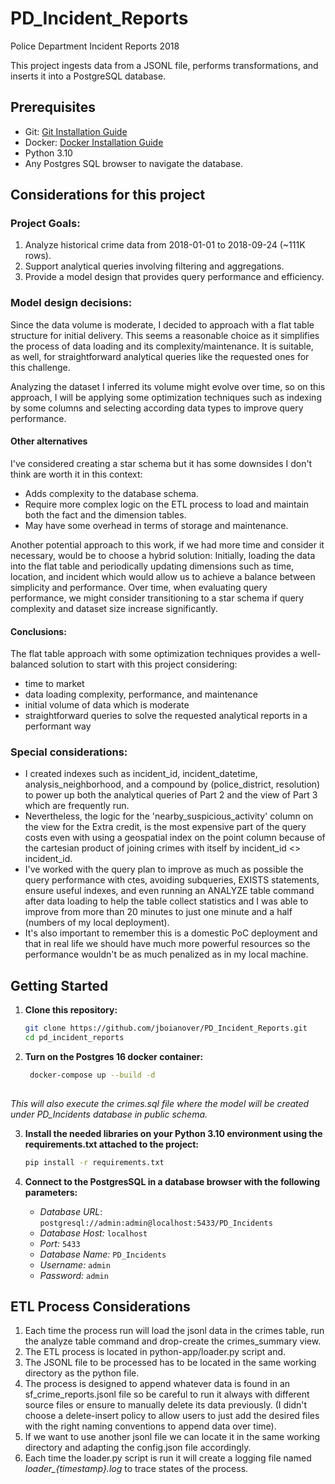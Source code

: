 # PD_Incident_Reports
Police Department Incident Reports 2018

This project ingests data from a JSONL file, performs transformations, and inserts it into a PostgreSQL database.

## Prerequisites

- Git: [Git Installation Guide](https://git-scm.com/book/en/v2/Getting-Started-Installing-Git)
- Docker: [Docker Installation Guide](https://www.docker.com/get-started)
- Python 3.10
- Any Postgres SQL browser to navigate the database.
   
## Considerations for this project
### Project Goals:
1. Analyze historical crime data from 2018-01-01 to 2018-09-24 (~111K rows).
2. Support analytical queries involving filtering and aggregations.
3. Provide a model design that provides query performance and efficiency.

### Model design decisions:
Since the data volume is moderate, I decided to approach with a flat table structure for initial delivery.
This seems a reasonable choice as it simplifies the process of data loading and its complexity/maintenance.
It is suitable, as well, for straightforward analytical queries like the requested ones for this challenge.

Analyzing the dataset I inferred its volume might evolve over time, so on this approach, I will be applying
some optimization techniques such as indexing by some columns and selecting according data types to improve query performance.

#### Other alternatives   
I've considered creating a star schema but it has some downsides I don't think are worth it in this context:
   - Adds complexity to the database schema.
   - Require more complex logic on the ETL process to load and maintain both the fact and the dimension      tables.
   - May have some overhead in terms of storage and maintenance.
   
Another potential approach to this work, if we had more time and consider it necessary, would be to choose
a hybrid solution:
   Initially, loading the data into the flat table and periodically updating dimensions such as time, location, and incident 
   which would allow us to achieve a balance between simplicity and performance. Over time, when evaluating query performance,
   we might consider transitioning to a star schema if query complexity and dataset size increase significantly.
   
#### Conclusions:
The flat table approach with some optimization techniques provides a well-balanced solution to start with this project considering:
   - time to market
   - data loading complexity, performance, and maintenance
   - initial volume of data which is moderate
   - straightforward queries to solve the requested analytical reports in a performant way
   
### Special considerations:
   - I created indexes such as incident_id, incident_datetime,
     analysis_neighborhood, and a compound by (police_district, resolution) to power up both the          analytical queries of Part 2 and the view of Part 3 which are frequently run.
   - Nevertheless, the logic for the 'nearby_suspicious_activity' column on the view for the Extra           credit, is the most expensive part of the query costs even with using a geospatial index on the         point column because of the cartesian product of joining crimes with itself by incident_id <>          incident_id.
   - I've worked with the query plan to improve as much as possible the query performance with ctes,         avoiding subqueries, EXISTS statements, ensure useful indexes, and even running an ANALYZE table command after data loading to help the table collect statistics and I was able to improve from 
     more than 20 minutes to just one minute and a half (numbers of my local deployment).
   - It's also important to remember this is a domestic PoC deployment and that in real life we should       have much more powerful resources so the performance wouldn't be as much penalized as in my local machine.
   
## Getting Started

1. **Clone this repository:**

   ```bash
   git clone https://github.com/jboianover/PD_Incident_Reports.git
   cd pd_incident_reports

2. **Turn on the Postgres 16 docker container:**
   ```bash
    docker-compose up --build -d
    
*This will also execute the crimes.sql file where the model will be created under PD_Incidents database in public schema.*


3. **Install the needed libraries on your Python 3.10 environment using the requirements.txt attached to the project:**

   ```bash
   pip install -r requirements.txt

4. **Connect to the PostgresSQL in a database browser with the following parameters:**
   - *Database URL*: `postgresql://admin:admin@localhost:5433/PD_Incidents`
   - *Database Host:* `localhost`
   - *Port:* `5433`
   - *Database Name:* `PD_Incidents`
   - *Username:* `admin`
   - *Password:* `admin`
   
## ETL Process Considerations

1. Each time the process run will load the jsonl data in the crimes table, run the analyze table command and drop-create the crimes_summary view.
2. The ETL process is located in python-app/loader.py script and.
3. The JSONL file to be processed has to be located in the same working directory as the python file.
4. The process is designed to append whatever data is found in an sf_crime_reports.jsonl file so be careful to run it always 
   with different source files or ensure to manually delete its data previously. (I didn't choose a delete-insert policy 
   to allow users to just add the desired files with the right naming conventions to append data over time).
5. If we want to use another jsonl file we can locate it in the same working directory and adapting the config.json file accordingly.
6. Each time the loader.py script is run it will create a logging file named *loader_{timestamp}.log* to trace states of the process.